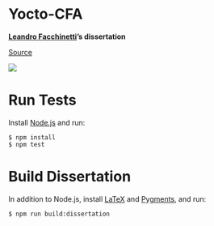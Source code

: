# Yocto-CFA

**[Leandro Facchinetti](https://www.leafac.com)’s dissertation**

[Source](https://github.com/leafac/yocto-cfa)

![](https://github.com/leafac/yocto-cfa/workflows/Main/badge.svg)

# Run Tests

Install [Node.js](https://nodejs.org/) and run:

```console
$ npm install
$ npm test
```

# Build Dissertation

In addition to Node.js, install [LaTeX](https://www.latex-project.org) and [Pygments](http://pygments.org), and run:

```console
$ npm run build:dissertation
```
